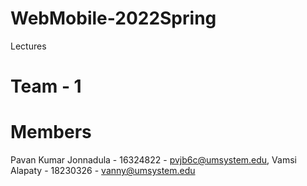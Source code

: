 # WebMobile-2022Spring
Lectures


# Team - 1
# Members 
Pavan Kumar Jonnadula - 16324822 - pvjb6c@umsystem.edu,
Vamsi Alapaty - 18230326 - vanny@umsystem.edu
